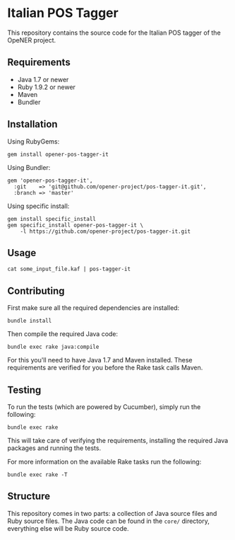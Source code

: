 # Italian POS Tagger

This repository contains the source code for the Italian POS tagger of the
OpeNER project.

## Requirements

* Java 1.7 or newer
* Ruby 1.9.2 or newer
* Maven
* Bundler

## Installation

Using RubyGems:

    gem install opener-pos-tagger-it

Using Bundler:

    gem 'opener-pos-tagger-it',
      :git    => 'git@github.com/opener-project/pos-tagger-it.git',
      :branch => 'master'

Using specific install:

    gem install specific_install
    gem specific_install opener-pos-tagger-it \
        -l https://github.com/opener-project/pos-tagger-it.git

## Usage

    cat some_input_file.kaf | pos-tagger-it

## Contributing

First make sure all the required dependencies are installed:

    bundle install

Then compile the required Java code:

    bundle exec rake java:compile

For this you'll need to have Java 1.7 and Maven installed. These requirements
are verified for you before the Rake task calls Maven.

## Testing

To run the tests (which are powered by Cucumber), simply run the following:

    bundle exec rake

This will take care of verifying the requirements, installing the required Java
packages and running the tests.

For more information on the available Rake tasks run the following:

    bundle exec rake -T

## Structure

This repository comes in two parts: a collection of Java source files and Ruby
source files. The Java code can be found in the `core/` directory, everything
else will be Ruby source code.
